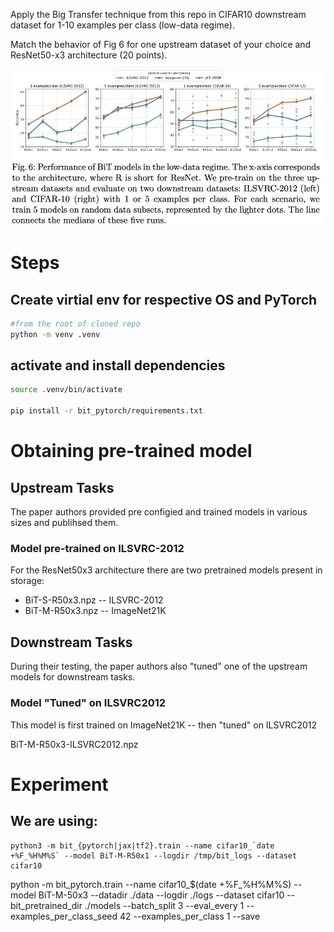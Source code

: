 Apply the Big Transfer technique from this repo in CIFAR10 downstream dataset
for 1-10 examples per class (low-data regime). 

Match the behavior of Fig 6 for one upstream dataset of 
your choice and ResNet50-x3 architecture (20 points).

![fig 6](target_results.jpg)


# Steps
## Create virtial env for respective OS and PyTorch

```bash
#from the root of cloned repo
python -m venv .venv
```

## activate and install dependencies

```bash
source .venv/bin/activate

pip install -r bit_pytorch/requirements.txt

```


# Obtaining pre-trained model

## Upstream Tasks
The paper authors provided pre configied and trained models in various sizes and publihsed them.
### Model pre-trained on ILSVRC-2012
For the ResNet50x3 architecture there are two pretrained models present in storage:
- BiT-S-R50x3.npz -- ILSVRC-2012
- BiT-M-R50x3.npz -- ImageNet21K


## Downstream Tasks
During their testing, the paper authors also "tuned" one of the upstream models for downstream tasks.
### Model "Tuned" on ILSVRC2012
This model is first trained on ImageNet21K -- then "tuned" on ILSVRC2012

BiT-M-R50x3-ILSVRC2012.npz

# Experiment
We are using:
- 

```
python3 -m bit_{pytorch|jax|tf2}.train --name cifar10_`date +%F_%H%M%S` --model BiT-M-R50x1 --logdir /tmp/bit_logs --dataset cifar10
```

python -m bit_pytorch.train --name cifar10_$(date +%F_%H%M%S) --model BiT-M-50x3 --datadir ./data --logdir ./logs --dataset cifar10  --bit_pretrained_dir ./models --batch_split 3 --eval_every 1 --examples_per_class_seed 42 --examples_per_class 1 --save 